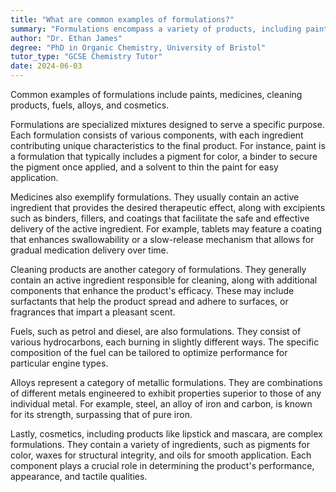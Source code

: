 ```yaml
---
title: "What are common examples of formulations?"
summary: "Formulations encompass a variety of products, including paints, medicines, cleaning agents, fuels, alloys, and cosmetics, highlighting their diverse applications across different industries."
author: "Dr. Ethan James"
degree: "PhD in Organic Chemistry, University of Bristol"
tutor_type: "GCSE Chemistry Tutor"
date: 2024-06-03
---
```


Common examples of formulations include paints, medicines, cleaning products, fuels, alloys, and cosmetics.

Formulations are specialized mixtures designed to serve a specific purpose. Each formulation consists of various components, with each ingredient contributing unique characteristics to the final product. For instance, paint is a formulation that typically includes a pigment for color, a binder to secure the pigment once applied, and a solvent to thin the paint for easy application.

Medicines also exemplify formulations. They usually contain an active ingredient that provides the desired therapeutic effect, along with excipients such as binders, fillers, and coatings that facilitate the safe and effective delivery of the active ingredient. For example, tablets may feature a coating that enhances swallowability or a slow-release mechanism that allows for gradual medication delivery over time.

Cleaning products are another category of formulations. They generally contain an active ingredient responsible for cleaning, along with additional components that enhance the product's efficacy. These may include surfactants that help the product spread and adhere to surfaces, or fragrances that impart a pleasant scent.

Fuels, such as petrol and diesel, are also formulations. They consist of various hydrocarbons, each burning in slightly different ways. The specific composition of the fuel can be tailored to optimize performance for particular engine types.

Alloys represent a category of metallic formulations. They are combinations of different metals engineered to exhibit properties superior to those of any individual metal. For example, steel, an alloy of iron and carbon, is known for its strength, surpassing that of pure iron.

Lastly, cosmetics, including products like lipstick and mascara, are complex formulations. They contain a variety of ingredients, such as pigments for color, waxes for structural integrity, and oils for smooth application. Each component plays a crucial role in determining the product's performance, appearance, and tactile qualities.
    